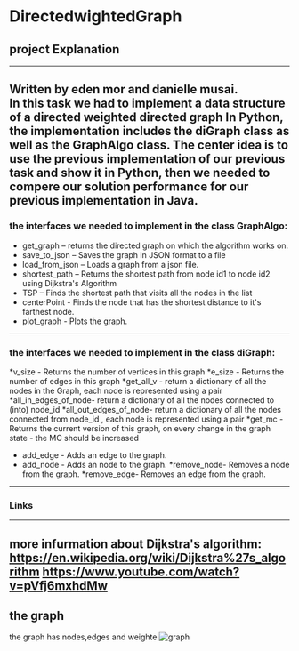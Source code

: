 # DirectedwightedGraph


## **project Explanation**
---
Written by eden mor and danielle musai.  
In this task we had to implement a data structure of a directed weighted directed graph 
In Python, the implementation includes the diGraph class as well as the GraphAlgo class. The center idea is to use the previous implementation of our previous task and show it in Python, then we needed to compere our solution performance for our previous implementation in Java.
---
### **the interfaces we needed to implement in the class GraphAlgo:**
* get_graph – returns the directed graph on which the algorithm works on.
* save_to_json – Saves the graph in JSON format to a file
* load_from_json – Loads a graph from a json file.
* shortest_path –  Returns the shortest path from node id1 to node id2 using Dijkstra's Algorithm
* TSP – Finds the shortest path that visits all the nodes in the list 
* centerPoint - Finds the node that has the shortest distance to it's farthest node.
* plot_graph -  Plots the graph.
---
### **the interfaces we needed to implement in the class diGraph:**
*v_size - Returns the number of vertices in this graph
*e_size - Returns the number of edges in this graph
*get_all_v - return a dictionary of all the nodes in the Graph, each node is represented using a pair
*all_in_edges_of_node- return a dictionary of all the nodes connected to (into) node_id
*all_out_edges_of_node- return a dictionary of all the nodes connected from node_id , each node is represented using a pair
*get_mc - Returns the current version of this graph, on every change in the graph state - the MC should be increased
* add_edge - Adds an edge to the graph.
* add_node -  Adds an node to the graph.
*remove_node-  Removes a node from the graph.
*remove_edge-  Removes an edge from the graph.
---
### **Links**
---
more infurmation about Dijkstra's algorithm:  
https://en.wikipedia.org/wiki/Dijkstra%27s_algorithm
https://www.youtube.com/watch?v=pVfj6mxhdMw
---
## **the graph** ##
the graph has nodes,edges and weighte 
![graph](http://url/to/img.png)

